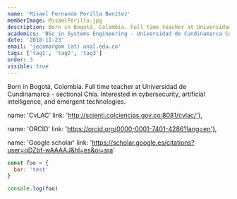 ```yaml
---
name: 'Misael Fernando Perilla Benítez'
memberImage: MisaelPerilla.jpg
description: Born in Bogotá, Colombia. Full time teacher at Universidad de Cundinamarca - sectional Chía. Interested in cybersecurity, artificial intelligence, and emergent technologies.
academics: 'BSc in Systems Engineering - Universidad de Cundinamarca Colombia, MSc Cybersecurity - Universidad Internacional de la Rioja Spain, University teaching specialist - Universidad Cooperativa de Colombia.'
date: '2018-11-23'
email: 'jecamargom (at) unal.edu.co'
tags: ['tag1', 'tag2', 'tag3']
order: 3
visible: true
---
```


Born in Bogotá, Colombia. Full time teacher at Universidad de Cundinamarca - sectional Chía. Interested in cybersecurity, artificial intelligence, and emergent technologies.

name: 'CvLAC'
link: 'http://scienti.colciencias.gov.co:8081/cvlac/'},

name: 'ORCID'
link: 'https://orcid.org/0000-0001-7401-4286?lang=en'},

name: 'Google scholar'
link: 'https://scholar.google.es/citations?user=qDZbf-wAAAAJ&hl=es&oi=sra'

```javascript
const foo = {
  bar: 'test'
}

console.log(foo)
```
